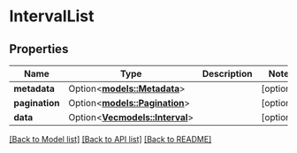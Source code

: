 # IntervalList

## Properties

Name | Type | Description | Notes
------------ | ------------- | ------------- | -------------
**metadata** | Option<[**models::Metadata**](Metadata.md)> |  | [optional]
**pagination** | Option<[**models::Pagination**](Pagination.md)> |  | [optional]
**data** | Option<[**Vec<models::Interval>**](Interval.md)> |  | [optional]

[[Back to Model list]](../README.md#documentation-for-models) [[Back to API list]](../README.md#documentation-for-api-endpoints) [[Back to README]](../README.md)


